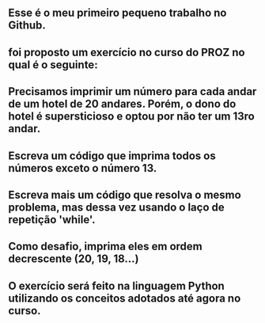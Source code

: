 ## Esse é o meu primeiro pequeno trabalho no Github.

## foi proposto um exercício no curso do PROZ no qual é o seguinte:

## Precisamos imprimir um número para cada andar de um hotel de 20 andares. Porém, o dono do hotel é supersticioso e optou por não ter um 13ro andar.

## Escreva um código que imprima todos os números exceto o número 13.
## Escreva mais um código que resolva o mesmo problema, mas dessa vez usando o laço de repetição 'while'.

## Como desafio, imprima eles em ordem decrescente (20, 19, 18...)

## O exercício será feito na linguagem Python utilizando os conceitos adotados até agora no curso.

